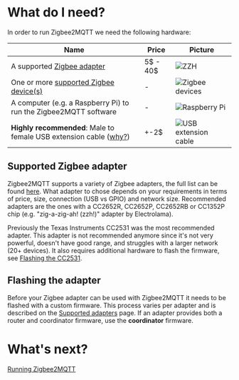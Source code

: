 ---
---
# What do I need?
In order to run Zigbee2MQTT we need the following hardware:

| Name | Price | Picture |
| ------------- | ------------- | ------------- |
| A supported [Zigbee adapter](../information/supported_adapters.md) | 5$ - 40$ | ![ZZH](../images/zzh.jpg) |
| One or more [supported Zigbee device(s)](../information/supported_devices.md) | - | ![Zigbee devices](../images/xiaomi_sensors.jpg) |
| A computer (e.g. a Raspberry Pi) to run the Zigbee2MQTT software | - | ![Raspberry Pi](../images/pi.jpg) |
| **Highly recommended**: Male to female USB extension cable ([why?](../how_tos/how_to_improve_network_range_and_stability.md)) | +-2$ | ![USB extension cable](../images/usb_extension_cable.jpg) |

## Supported Zigbee adapter
Zigbee2MQTT supports a variety of Zigbee adapters, the full list can be found [here](../information/supported_adapters.md). What adapter to chose depends on your requirements in terms of price, size, connection (USB vs GPIO) and network size. Recommended adapters are the ones with a CC2652R, CC2652P, CC2652RB or CC1352P chip (e.g. "zig-a-zig-ah! (zzh!)" adapter by Electrolama).

Previously the Texas Instruments CC2531 was the most recommended adapter. This adapter is not recommended anymore since it's not very powerful, doesn't have good range, and struggles with a larger network (20+ devices). It also requires additional hardware to flash the firmware, see [Flashing the CC2531](../information/flashing_the_cc2531.md).

## Flashing the adapter
Before your Zigbee adapter can be used with Zigbee2MQTT it needs to be flashed with a custom firmware. This process varies per adapter and is described on the [Supported adapters](../information/supported_adapters.md) page. If an adapter provides both a router and coordinator firmware, use the **coordinator** firmware.

# What's next?
[Running Zigbee2MQTT](running_zigbee2mqtt.md)
